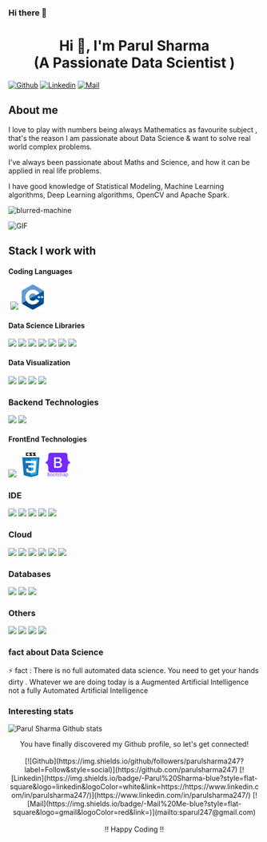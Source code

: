 ### Hi there 👋

<!--
**parulsharma247/parulsharma247** is a ✨ _special_ ✨ repository because its `README.md` (this file) appears on your GitHub profile.

Here are some ideas to get you started:

- 🔭 I’m currently working on ...
- 🌱 I’m currently learning ...
- 👯 I’m looking to collaborate on ...
- 🤔 I’m looking for help with ...
- 💬 Ask me about ...
- 📫 How to reach me: ...
- 😄 Pronouns: ...
- ⚡ Fun fact: ...
-->


<h1 align="center">Hi 👋, I'm Parul Sharma <br <h3 align="center">(A Passionate Data Scientist ) </h3></h1>

	
[![Github](https://img.shields.io/github/followers/parulsharma247?label=Follow&style=social)](https://github.com/parulsharma247)
[![Linkedin](https://img.shields.io/badge/-Parul%20Sharma-blue?style=flat-square&logo=linkedin&logoColor=white&link=https://https://www.linkedin.com/in/parulsharma247/)](https://www.linkedin.com/in/parulsharma247/)
[![Mail](https://img.shields.io/badge/-Mail%20Me-blue?style=flat-square&logo=gmail&logoColor=red&link=)](mailto:sparul247@gmail.com)


## About me 
I love to play with numbers being always Mathematics as favourite subject , that's the reason I am passionate about Data Science & want to solve real world complex problems.

I've always been passionate about Maths and Science, and how it can be applied in real life problems. 

I have good knowledge of Statistical Modeling, Machine Learning algorithms, Deep Learning algorithms, OpenCV and Apache Spark.

<p align="left"> <img src="https://komarev.com/ghpvc/?username=parulsharma247" alt="blurred-machine" /> </p>


<img align="top" alt="GIF" src="https://media.giphy.com/media/L8K62iTDkzGX6/giphy.gif" width="400px" />


## Stack I work with
<h4>Coding Languages</h4>
<code><img height="50" src=""></code>
<code><img height="50" src="https://www.vectorlogo.zone/logos/python/python-ar21.svg"></code>
<code><img height="50" src="https://raw.githubusercontent.com/devicons/devicon/master/icons/cplusplus/cplusplus-original.svg"></code>


<h4> Data Science Libraries</h4>
<code><img height="50" src="https://upload.wikimedia.org/wikipedia/commons/0/05/Scikit_learn_logo_small.svg"></code>
<code><img height="50" src="https://upload.wikimedia.org/wikipedia/commons/e/ed/Pandas_logo.svg"></code>
<code><img height="50" src="https://www.vectorlogo.zone/logos/numpy/numpy-ar21.svg"></code>
<code><img height="50" src="https://www.vectorlogo.zone/logos/tensorflow/tensorflow-ar21.svg"></code>
<code><img height="50" src="https://www.vectorlogo.zone/logos/pytorch/pytorch-ar21.svg"></code>
<code><img height="50" src="https://raw.githubusercontent.com/valohai/ml-logos/master/keras-text.svg"></code>
<code><img height="50" src="https://www.vectorlogo.zone/logos/apache_spark/apache_spark-ar21.svg"></code>

<h4>Data Visualization</h4>
<code><img height="50" src="https://upload.wikimedia.org/wikipedia/en/5/56/Matplotlib_logo.svg"></code>
<code><img height="50" src="https://www.vectorlogo.zone/logos/plot_ly/plot_ly-ar21.svg"></code>
<code><img height="50" src="https://www.vectorlogo.zone/logos/microsoft_powerbi/microsoft_powerbi-ar21.svg"></code>
<code><img height="50" src="https://raw.githubusercontent.com/AwesomeLogos/logomono/gh-pages/logos/tableau-software.svg"></code>

<h3> Backend Technologies</h3>
<code><img height="50" src="https://www.vectorlogo.zone/logos/pocoo_flask/pocoo_flask-ar21.svg"></code>
<code><img height="50" src="https://www.vectorlogo.zone/logos/getpostman/getpostman-ar21.svg"></code>

<h4>FrontEnd Technologies</h4>
<code><img height="50" src="https://www.vectorlogo.zone/logos/w3_html5/w3_html5-ar21.svg"></code>
<code><img height="50" src="https://raw.githubusercontent.com/devicons/devicon/master/icons/css3/css3-original-wordmark.svg"></code>
<code><img height="50" src="https://raw.githubusercontent.com/devicons/devicon/master/icons/bootstrap/bootstrap-plain-wordmark.svg"></code>

<h3>IDE</h3>
<code><img height="50" src="https://www.vectorlogo.zone/logos/jupyter/jupyter-ar21.svg"></code>
<code><img height="50" src="https://raw.githubusercontent.com/leungwensen/svg-icon/master/dist/svg/logos/pycharm.svg"></code>
<code><img height="50" src="https://raw.githubusercontent.com/detain/svg-logos/master/svg/intellij-idea-1.svg"></code>
<code><img height="50" src="https://www.vectorlogo.zone/logos/visualstudio_code/visualstudio_code-ar21.svg"></code>
<code><img height="50" src="https://raw.githubusercontent.com/uiwjs/file-icons/master/icon/sublime.svg"></code>



<h3>Cloud</h3>
<code><img height="50" src="https://www.vectorlogo.zone/logos/amazon_aws/amazon_aws-ar21.svg"></code>
<code><img height="50" src="https://www.vectorlogo.zone/logos/google_cloud/google_cloud-ar21.svg"></code>
<code><img height="50" src="https://www.vectorlogo.zone/logos/microsoft_azure/microsoft_azure-ar21.svg"></code>
<code><img height="50" src="https://www.vectorlogo.zone/logos/heroku/heroku-ar21.svg"></code>
<code><img height="50" src="https://www.vectorlogo.zone/logos/pivotalio/pivotalio-ar21.svg"></code>
<code><img height="50" src="https://www.vectorlogo.zone/logos/github/github-ar21.svg"></code>

<h3> Databases </h3>
<code><img height="50" src="https://www.vectorlogo.zone/logos/mysql/mysql-ar21.svg"></code>
<code><img height="50" src="https://www.vectorlogo.zone/logos/sqlite/sqlite-ar21.svg"></code>
<code><img height="50" src="https://www.vectorlogo.zone/logos/mongodb/mongodb-ar21.svg"></code>

<h3>Others</h3>
<code><img height="50" src="https://www.vectorlogo.zone/logos/nvidia/nvidia-ar21.svg"></code>
<code><img height="50" src="https://www.vectorlogo.zone/logos/json/json-ar21.svg"></code>
<code><img height="50" src="https://www.vectorlogo.zone/logos/kaggle/kaggle-ar21.svg"></code>
<code><img height="50" src="https://www.vectorlogo.zone/logos/linux/linux-ar21.svg"></code>

### fact about Data Science 

⚡ fact : There is no full automated data science. You need to get your hands dirty . Whatever we are doing today is a Augmented Artificial Intelligence not a fully Automated Artificial Intelligence


### Interesting stats

![Parul Sharma Github stats ](https://github-readme-stats.vercel.app/api?username=parulsharma247&show_icons=true)




<p align="center">
You have finally discovered my Github profile, so let's get connected! 
  
<br>
<br>
[![Github](https://img.shields.io/github/followers/parulsharma247?label=Follow&style=social)](https://github.com/parulsharma247)
[![Linkedin](https://img.shields.io/badge/-Parul%20Sharma-blue?style=flat-square&logo=linkedin&logoColor=white&link=https://https://www.linkedin.com/in/parulsharma247/)](https://www.linkedin.com/in/parulsharma247/)
[![Mail](https://img.shields.io/badge/-Mail%20Me-blue?style=flat-square&logo=gmail&logoColor=red&link=)](mailto:sparul247@gmail.com)


<!--
<a href="https://www.linkedin.com/in/parulsharma247/">	
  <img align="center" alt="Parul Sharma | LinkdeIn" width="25px" height="25" src="https://cdn.jsdelivr.net/npm/simple-icons@v3/icons/linkedin.svg" />	
</a>
<a href="https://medium.com/@parulsharma247">	
  <img align="center" alt="Parul Sharma | Medium" width="25px" height="25" src="https://cdn.jsdelivr.net/npm/simple-icons@v3/icons/medium.svg" />	
</a>	
<a href="https://www.kaggle.com/parulsharma247">	
  <img align="center" alt="Parul Sharma | Kaggle" width="25px" height="25" src="https://cdn.jsdelivr.net/npm/simple-icons@v3/icons/kaggle.svg" />	
</a>	
	
<a href="https://www.instagram.com/parulsharma247">	
  <img align="center" alt="Parul Sharma | Instagram" width="25px" height="25" src="https://cdn.jsdelivr.net/npm/simple-icons@v3/icons/instagram.svg" />	
</a>
-->

<br>
<br>
!! Happy Coding !!
</p>  
